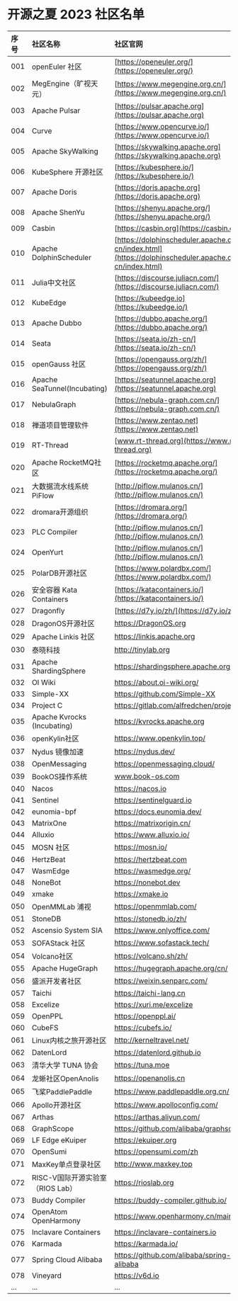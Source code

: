 # 开源之夏 2023 社区名单

| 序号 | 社区名称 | 社区官网 |
| :--- | :------- | :------- |
| 001  |  openEuler 社区  |[https://openeuler.org/](https://openeuler.org/)|
| 002  | MegEngine（旷视天元） |[https://www.megengine.org.cn/](https://www.megengine.org.cn/)|
| 003  | Apache Pulsar |[https://pulsar.apache.org](https://pulsar.apache.org)|
| 004  | Curve |[https://www.opencurve.io/](https://www.opencurve.io/)|
| 005  | Apache SkyWalking |[https://skywalking.apache.org](https://skywalking.apache.org)|
| 006  | KubeSphere 开源社区 |[https://kubesphere.io/](https://kubesphere.io/)|
| 007  | Apache Doris |[https://doris.apache.org](https://doris.apache.org)|
| 008  | Apache ShenYu |[https://shenyu.apache.org/](https://shenyu.apache.org/)|
| 009  | Casbin |[https://casbin.org](https://casbin.org)|
| 010  | Apache DolphinScheduler |[https://dolphinscheduler.apache.org/zh-cn/index.html](https://dolphinscheduler.apache.org/zh-cn/index.html)|
| 011  | Julia中文社区 |[https://discourse.juliacn.com/](https://discourse.juliacn.com/)|
| 012  | KubeEdge |[https://kubeedge.io](https://kubeedge.io/)|
| 013  | Apache Dubbo |[https://dubbo.apache.org/](https://dubbo.apache.org/)|
| 014  | Seata |[https://seata.io/zh-cn/](https://seata.io/zh-cn/)|
| 015  | openGauss 社区 |[https://opengauss.org/zh/](https://opengauss.org/zh/)|
| 016  | Apache SeaTunnel(Incubating) |[https://seatunnel.apache.org](https://seatunnel.apache.org)|
| 017  | NebulaGraph |[https://nebula-graph.com.cn/](https://nebula-graph.com.cn/)|
| 018  | 禅道项目管理软件 |[https://www.zentao.net](https://www.zentao.net)|
| 019  | RT-Thread |[www.rt-thread.org](https://www.rt-thread.org)|
| 020  | Apache RocketMQ社区 |[https://rocketmq.apache.org/](https://rocketmq.apache.org/)|
| 021  | 大数据流水线系统PiFlow |[http://piflow.mulanos.cn/](http://piflow.mulanos.cn/)|
| 022  | dromara开源组织 |[https://dromara.org/](https://dromara.org/)|
| 023  | PLC Compiler |[http://piflow.mulanos.cn/](http://piflow.mulanos.cn/)|
| 024  | OpenYurt |[http://piflow.mulanos.cn/](http://piflow.mulanos.cn/)|
| 025  | PolarDB开源社区 |[https://www.polardbx.com/](https://www.polardbx.com/)|
| 026  | 安全容器 Kata Containers |[https://katacontainers.io/](https://katacontainers.io/)|
| 027  | Dragonfly |[https://d7y.io/zh/](https://d7y.io/zh/)|
| 028  | DragonOS开源社区             | https://DragonOS.org                   |
| 029  | Apache  Linkis 社区          | https://linkis.apache.org              |
| 030  | 泰晓科技                     | http://tinylab.org                     |
| 031  | Apache  ShardingSphere       | https://shardingsphere.apache.org/     |
| 032  | OI  Wiki                     | https://about.oi-wiki.org/             |
| 033  | Simple-XX                    | https://github.com/Simple-XX           |
| 034  | Project  C                   | https://gitlab.com/alfredchen/projectc |
| 035  | Apache  Kvrocks (Incubating) | https://kvrocks.apache.org             |
| 036  | openKylin社区                | https://www.openkylin.top/             |
| 037  | Nydus  镜像加速              | https://nydus.dev/                     |
| 038  | OpenMessaging                | https://openmessaging.cloud/           |
| 039  | BookOS操作系统               | www.book-os.com                        |
| 040  | Nacos                        | https://nacos.io                               |
| 041  | Sentinel                     | https://sentinelguard.io               |
| 042  | eunomia-bpf                       | https://docs.eunomia.dev/                       |
| 043  | MatrixOne                         | https://matrixorigin.cn/                        |
| 044  | Alluxio                           | https://www.alluxio.io/                         |
| 045  | MOSN  社区                        | https://mosn.io/                                |
| 046  | HertzBeat                         | https://hertzbeat.com                           |
| 047  | WasmEdge                          | https://wasmedge.org/                           |
| 048  | NoneBot                           | https://nonebot.dev                             |
| 049  | xmake                             | https://xmake.io                                |
| 050  | OpenMMLab  浦视                   | https://openmmlab.com/                          |
| 051  | StoneDB                           | https://stonedb.io/zh/                          |
| 052  | Ascensio  System SIA              | https://www.onlyoffice.com/                     |
| 053  | SOFAStack  社区                   | https://www.sofastack.tech/                     |
| 054  | Volcano社区                       | https://volcano.sh/zh/                          |
| 055  | Apache  HugeGraph                 | https://hugegraph.apache.org/cn/                |
| 056  | 盛派开发者社区                    | https://weixin.senparc.com/                     |
| 057  | Taichi                            | https://taichi-lang.cn                          |
| 058  | Excelize                          | https://xuri.me/excelize                        |
| 059  | OpenPPL                           | https://openppl.ai/                             |
| 060  | CubeFS                            | https://cubefs.io/                              |
| 061  | Linux内核之旅开源社区             | http://kerneltravel.net/                        |
| 062  | DatenLord                         | https://datenlord.github.io                     |
| 063  | 清华大学  TUNA 协会               | https://tuna.moe                                |
| 064  | 龙蜥社区OpenAnolis                | https://openanolis.cn                           |
| 065  | 飞桨PaddlePaddle                  | https://www.paddlepaddle.org.cn/                |
| 066  | Apollo开源社区                    | https://www.apolloconfig.com/                   |
| 067  | Arthas                            | https://arthas.aliyun.com/                      |
| 068  | GraphScope                        | https://github.com/alibaba/graphscope           |
| 069  | LF  Edge eKuiper                  | https://ekuiper.org                             |
| 070  | OpenSumi                          | https://opensumi.com/zh                         |
| 071  | MaxKey单点登录社区                | http://www.maxkey.top                           |
| 072  | RISC-V国际开源实验室（RIOS  Lab） | https://rioslab.org                             |
| 073  | Buddy  Compiler                   | https://buddy-compiler.github.io/               |
| 074  | OpenAtom  OpenHarmony             | https://www.openharmony.cn/mainPlay             |
| 075  | Inclavare  Containers             | https://inclavare-containers.io                 |
| 076  | Karmada                           | https://karmada.io/                             |
| 077  | Spring  Cloud Alibaba             | https://github.com/alibaba/spring-cloud-alibaba |
| 078  | Vineyard                          | https://v6d.io                                  |
| ... |...|...|
